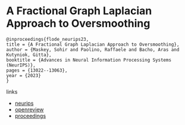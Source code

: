 # A Fractional Graph Laplacian Approach to Oversmoothing

```
@inproceedings{flode_neurips23,
title = {A Fractional Graph Laplacian Approach to Oversmoothing},
author = {Maskey, Sohir and Paolino, Raffaele and Bacho, Aras and Kutyniok, Gitta},
booktitle = {Advances in Neural Information Processing Systems (NeurIPS)},
pages = {13022--13063},
year = {2023}
}
```

links
- [neurips](https://nips.cc/Conferences/2023/Schedule?showEvent=70642)
- [openreview](https://openreview.net/forum?id=kS7ED7eE74)
- [proceedings](https://papers.nips.cc//paper_files/paper/2023/hash/2a514213ba899f2911723a38be8d4096-Abstract-Conference.html)
